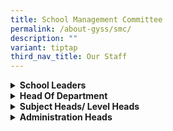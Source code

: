 ```yaml
---
title: School Management Committee
permalink: /about-gyss/smc/
description: ""
variant: tiptap
third_nav_title: Our Staff
---
```

<p></p>
<div data-type="detailGroup" class="isomer-accordion isomer-accordion-white">
<details class="isomer-details">
<summary><strong>School Leaders</strong>
</summary>
<div data-type="detailsContent" class="isomer-details-content">
<table style="minWidth: 50px">
<colgroup>
<col>
<col>
</colgroup>
<tbody>
<tr>
<td rowspan="1" colspan="1">
<p>Principal</p>
</td>
<td rowspan="1" colspan="1">
<p>Miss Tan Ke-Xin</p>
</td>
</tr>
<tr>
<td rowspan="1" colspan="1">
<p>Vice Principal</p>
</td>
<td rowspan="1" colspan="1">
<p>Miss Jennifer Wu</p>
</td>
</tr>
<tr>
<td rowspan="1" colspan="1">
<p>Vice Principal (Admin)</p>
</td>
<td rowspan="1" colspan="1">
<p>Mr Anbalagan Thangarajah</p>
</td>
</tr>
</tbody>
</table>
</div>
</details>
<details class="isomer-details">
<summary><strong>Head Of Department</strong>
</summary>
<div data-type="detailsContent" class="isomer-details-content">
<table style="minWidth: 50px">
<colgroup>
<col>
<col>
</colgroup>
<tbody>
<tr>
<td rowspan="1" colspan="1">
<p>HOD School Staff Developer</p>
</td>
<td rowspan="1" colspan="1">
<p>Ms Chan Siew Hong Elaine</p>
</td>
</tr>
<tr>
<td rowspan="1" colspan="1">
<p>HOD Student Management</p>
</td>
<td rowspan="1" colspan="1">
<p>Mrs Lim Wan Nah</p>
</td>
</tr>
<tr>
<td rowspan="1" colspan="1">
<p>HOD Year Head</p>
</td>
<td rowspan="1" colspan="1">
<p>Mr S B Sivaganesh</p>
</td>
</tr>
<tr>
<td rowspan="1" colspan="1">
<p>HOD Year Head (Covering)</p>
</td>
<td rowspan="1" colspan="1">
<p>Mrs Fam-Loh Mei Ting Eugenia</p>
</td>
</tr>
<tr>
<td rowspan="1" colspan="1">
<p>HOD English</p>
</td>
<td rowspan="1" colspan="1">
<p>Mdm Teo Cher Eng</p>
</td>
</tr>
<tr>
<td rowspan="1" colspan="1">
<p>HOD Humanities</p>
</td>
<td rowspan="1" colspan="1">
<p>Ms Wong Jiao Mei</p>
</td>
</tr>
<tr>
<td rowspan="1" colspan="1">
<p>HOD Mother Tongue Languages</p>
</td>
<td rowspan="1" colspan="1">
<p>Mr Teo Meng Hoo</p>
</td>
</tr>
<tr>
<td rowspan="1" colspan="1">
<p>HOD PE &amp; CCA</p>
</td>
<td rowspan="1" colspan="1">
<p>Mr Puah Chee Wee</p>
</td>
</tr>
<tr>
<td rowspan="1" colspan="1">
<p>HOD Science</p>
</td>
<td rowspan="1" colspan="1">
<p>Mr Yong Kwong Fui</p>
</td>
</tr>
<tr>
<td rowspan="1" colspan="1">
<p>HOD ICT</p>
</td>
<td rowspan="1" colspan="1">
<p>Ms Tan Lay Koon Joey</p>
</td>
</tr>
<tr>
<td rowspan="1" colspan="1">
<p>HOD Mathematics</p>
</td>
<td rowspan="1" colspan="1">
<p>Mr Ho Beng Khim Vincent</p>
</td>
</tr>
<tr>
<td rowspan="1" colspan="1">
<p>HOD Craft &amp; Technology</p>
</td>
<td rowspan="1" colspan="1">
<p>Mr Terence Ng Kok Chuan</p>
</td>
</tr>
<tr>
<td rowspan="1" colspan="1">
<p>HOD CCE</p>
</td>
<td rowspan="1" colspan="1">
<p>Mr Jeffrey Lim</p>
</td>
</tr>
</tbody>
</table>
</div>
</details>
<details class="isomer-details">
<summary><strong>Subject Heads/ Level Heads</strong>
</summary>
<div data-type="detailsContent" class="isomer-details-content">
<table style="minWidth: 50px">
<colgroup>
<col>
<col>
</colgroup>
<tbody>
<tr>
<td rowspan="1" colspan="1">
<p>SH Student Management</p>
</td>
<td rowspan="1" colspan="1">
<p>Mr Azlan Bin Azri</p>
</td>
</tr>
<tr>
<td rowspan="1" colspan="1">
<p>SH Student Leadership</p>
</td>
<td rowspan="1" colspan="1">
<p>Mr Trevor Teo Yoke Link</p>
</td>
</tr>
<tr>
<td rowspan="1" colspan="1">
<p>SH Assistant Year Head</p>
</td>
<td rowspan="1" colspan="1">
<p>Mr Pung Chin Ee Ronald</p>
</td>
</tr>
<tr>
<td rowspan="1" colspan="1">
<p>SH Assistant Year Head</p>
</td>
<td rowspan="1" colspan="1">
<p>Mr Chin Wei Chiat Alvis</p>
</td>
</tr>
<tr>
<td rowspan="1" colspan="1">
<p>SH CCE</p>
</td>
<td rowspan="1" colspan="1">
<p>Mr Jeremy He</p>
</td>
</tr>
<tr>
<td rowspan="1" colspan="1">
<p>SH ICT (Covering)</p>
</td>
<td rowspan="1" colspan="1">
<p>Mr Tan Bing Quan Justin</p>
</td>
</tr>
<tr>
<td rowspan="1" colspan="1">
<p>SH English</p>
</td>
<td rowspan="1" colspan="1">
<p>Mr Lan Yingjie</p>
</td>
</tr>
<tr>
<td rowspan="1" colspan="1">
<p>SH Malay Language/ Tamil Language</p>
</td>
<td rowspan="1" colspan="1">
<p>Mdm Haniza Bte Abdul Manan</p>
</td>
</tr>
<tr>
<td rowspan="1" colspan="1">
<p>SH Chemistry</p>
</td>
<td rowspan="1" colspan="1">
<p>Mrs Sharrel Chia</p>
</td>
</tr>
<tr>
<td rowspan="1" colspan="1">
<p>SH Geography</p>
</td>
<td rowspan="1" colspan="1">
<p>Mdm Yusmawati Bte Abdul Rahman</p>
</td>
</tr>
<tr>
<td rowspan="1" colspan="1">
<p>SH PE&amp;CCA</p>
</td>
<td rowspan="1" colspan="1">
<p>Ms Lee Yun Yun Cassandra</p>
</td>
</tr>
<tr>
<td rowspan="1" colspan="1">
<p>SH Food and Consumer Education</p>
</td>
<td rowspan="1" colspan="1">
<p>Miss Ang Hui Leng</p>
</td>
</tr>
</tbody>
</table>
</div>
</details>
<details class="isomer-details">
<summary><strong>Administration Heads</strong>
</summary>
<div data-type="detailsContent" class="isomer-details-content">
<table style="minWidth: 50px">
<colgroup>
<col>
<col>
</colgroup>
<tbody>
<tr>
<td rowspan="1" colspan="1">
<p>Admin Manager</p>
</td>
<td rowspan="1" colspan="1">
<p>Mr Raymond Moo</p>
</td>
</tr>
<tr>
<td rowspan="1" colspan="1">
<p>Operations Manager</p>
</td>
<td rowspan="1" colspan="1">
<p>Mr Ong Choon Kong</p>
</td>
</tr>
<tr>
<td rowspan="1" colspan="1">
<p>Operations Manager</p>
</td>
<td rowspan="1" colspan="1">
<p>Mr Khairul Salleh Bin Abu Bakar</p>
</td>
</tr>
<tr>
<td rowspan="1" colspan="1">
<p>ICT Manager</p>
</td>
<td rowspan="1" colspan="1">
<p>Mr Hanafi Bin Razali</p>
</td>
</tr>
</tbody>
</table>
</div>
</details>
</div>
<p></p>